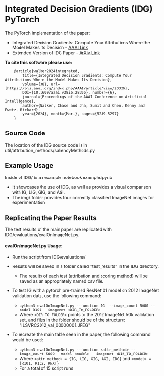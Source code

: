 # Integrated Decision Gradients (IDG) PyTorch
The PyTorch implementation of the paper: 
 * Integrated Decision Gradients: Compute Your Attributions Where the Model Makes Its Decision - [AAAI Link](https://ojs.aaai.org/index.php/AAAI/article/view/28336)
 * Extended Version of IDG Paper - [ArXiv Link](https://arxiv.org/abs/2305.20052v2)

**To cite this software please use:**
```
    @article{walker2024integrated, 
        title={Integrated Decision Gradients: Compute Your Attributions Where the Model Makes Its Decision}, 
        volume={38}, url={https://ojs.aaai.org/index.php/AAAI/article/view/28336}, 
        DOI={10.1609/aaai.v38i6.28336}, number={6}, 
        journal={Proceedings of the AAAI Conference on Artificial Intelligence}, 
        author={Walker, Chase and Jha, Sumit and Chen, Kenny and Ewetz, Rickard}, 
        year={2024}, month={Mar.}, pages={5289-5297} 
    }
```
Source Code
---
The location of the IDG source code is in util/attribution_methods/saliencyMethods.py

Example Usage
---
Inside of IDG/ is an example notebook example.ipynb
 * It showcases the use of IDG, as well as provides a visual comparison with IG, LIG, GIG, and AGI.
 * The img/ folder provides four correctly classified ImageNet images for experimentation

Replicating the Paper Results
---
The test results of the main paper are replicated with IDG/evaluations/evalOnImageNet.py.

#### evalOnImageNet.py Usage:
  * Run the script from IDG/evaluations/
  * Results will be saved in a folder called "test_results" in the IDG directory.
     * The results of each test (attribution and scoring method) will be saved as an appropriately named csv file. 

* To test IG with a pytorch pre-trained ResNet101 model on 2012 ImageNet validation data, use the following command:
  * `python3 evalOnImageNet.py --function IG  --image_count 5000 --model R101 --imagenet <DIR_TO_FOLDER>`
  * Where `<DIR_TO_FOLDER>` points to the 2012 ImageNet 50k validation set, and files in the folder should be of the structure: "ILSVRC2012_val_00000001.JPEG"

* To recreate the main table seen in the paper, the following command would be used:
    * `python3 evalOnImageNet.py --function <attr_method> --image_count 5000 --model <model> --imagenet <DIR_TO_FOLDER>`
    * Where `<attr_method> = {IG, LIG, GIG, AGI, IDG}` and `<model> = {R101, R152, RNXT}`
    * For a total of 15 script runs

